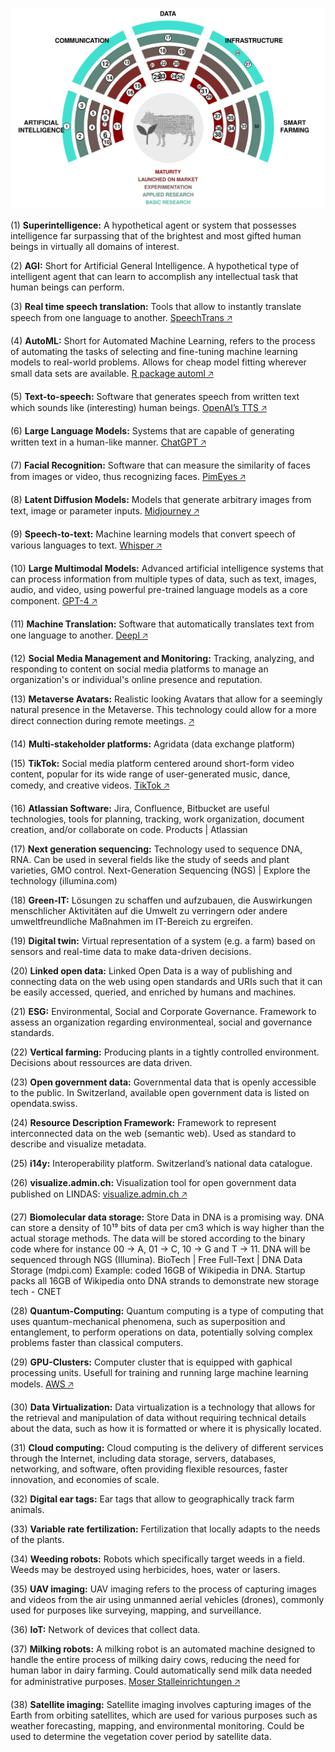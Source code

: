 ![](technology-radar.png)


(1) **Superintelligence:** A hypothetical agent or system that possesses intelligence far surpassing that of the brightest and most gifted human beings in virtually all domains of interest. 

(2) **AGI:** Short for Artificial General Intelligence. A hypothetical type of intelligent agent that can learn to accomplish any intellectual task that human beings can perform. 

(3) **Real time speech translation:** Tools that allow to instantly translate speech from one language to another.  [SpeechTrans 🡥](https://speechtrans.com/)

(4) **AutoML:** Short for Automated Machine Learning, refers to the process of automating the tasks of selecting and fine-tuning machine learning models to real-world problems. Allows for cheap model fitting wherever small data sets are available. [R package automl 🡥](https://cran.r-project.org/web/packages/automl/)

(5) **Text-to-speech:** Software that generates speech from written text which sounds like (interesting) human beings.  [OpenAI’s TTS 🡥](https://platform.openai.com/docs/guides/text-to-speech)

(6) **Large Language Models:** Systems that are capable of generating written text in a human-like manner.  [ChatGPT 🡥](https://chat.openai.com/)

(7) **Facial Recognition:** Software that can measure the similarity of faces from images or video, thus recognizing faces.  [PimEyes 🡥](https://pimeyes.com/)

(8) **Latent Diffusion Models:** Models that generate arbitrary images from text, image or parameter inputs.  [Midjourney 🡥](https://www.midjourney.com/)

(9) **Speech-to-text:** Machine learning models that convert speech of various languages to text.  [Whisper 🡥](https://openai.com/research/whisper)

(10) **Large Multimodal Models:** Advanced artificial intelligence systems that can process information from multiple types of data, such as text, images, audio, and video, using powerful pre-trained language models as a core component.  [GPT-4 🡥](https://openai.com/blog/chatgpt-can-now-see-hear-and-speak)

(11) **Machine Translation:** Software that automatically translates text from one language to another.  [Deepl 🡥](https://deepl.com/)

(12) **Social Media Management and Monitoring:** Tracking, analyzing, and responding to content on social media platforms to manage an organization's or individual's online presence and reputation. 

(13) **Metaverse Avatars:** Realistic looking Avatars that allow for a seemingly natural presence in the Metaverse. This technology could allow for a more direct connection during remote meetings. [ 🡥](https://www.youtube.com/watch?v=MVYrJJNdrEg)

(14) **Multi-stakeholder platforms:** Agridata (data exchange platform) 

(15) **TikTok:** Social media platform centered around short-form video content, popular for its wide range of user-generated music, dance, comedy, and creative videos.  [TikTok 🡥](https://www.tiktok.com/)

(16) **Atlassian Software:** Jira, Confluence, Bitbucket are useful technologies, tools for planning, tracking, work organization, document creation, and/or collaborate on code. Products | Atlassian 

(17) **Next generation sequencing:** Technology used to sequence DNA, RNA. Can be used in several fields like the study of seeds and plant varieties, GMO control. Next-Generation Sequencing (NGS) | Explore the technology (illumina.com) 

(18) **Green-IT:** Lösungen zu schaffen und aufzubauen, die Auswirkungen menschlicher Aktivitäten auf die Umwelt zu verringern oder andere umweltfreundliche Maßnahmen im IT-Bereich zu ergreifen. 

(19) **Digital twin:** Virtual representation of a system (e.g. a farm) based on sensors and real-time data to make data-driven decisions. 

(20) **Linked open data:** Linked Open Data is a way of publishing and connecting data on the web using open standards and URIs such that it can be easily accessed, queried, and enriched by humans and machines. 

(21) **ESG:** Environmental, Social and Corporate Governance. Framework to assess an organization regarding environmenteal, social and governance standards. 

(22) **Vertical farming:** Producing plants in a tightly controlled environment. Decisions about ressources are data driven. 

(23) **Open government data:** Governmental data that is openly accessible to the public. In Switzerland, available open government data is listed on opendata.swiss. 

(24) **Resource Description Framework:** Framework to represent interconnected data on the web (semantic web). Used as standard to describe and visualize metadata. 

(25) **i14y:** Interoperability platform. Switzerland’s national data catalogue. 

(26) **visualize.admin.ch:** Visualization tool for open government data published on LINDAS:  [visualize.admin.ch 🡥](https://www.visualize.admin.ch)

(27) **Biomolecular data storage:** Store Data in DNA is a promising way. DNA can store a density of 10¹⁹ bits of data per cm3 which is way higher than the actual storage methods. The data will be stored according to the binary code where for instance 00 -> A, 01 -> C, 10 -> G and T -> 11. DNA will be sequenced through NGS (Illumina). BioTech | Free Full-Text | DNA Data Storage (mdpi.com) Example: coded 16GB of Wikipedia in DNA. Startup packs all 16GB of Wikipedia onto DNA strands to demonstrate new storage tech - CNET 

(28) **Quantum-Computing:** Quantum computing is a type of computing that uses quantum-mechanical phenomena, such as superposition and entanglement, to perform operations on data, potentially solving complex problems faster than classical computers. 

(29) **GPU-Clusters:** Computer cluster that is equipped with gaphical processing units. Usefull for training and running large machine learning models.  [AWS 🡥](https://aws.amazon.com/nvidia/)

(30) **Data Virtualization:** Data virtualization is a technology that allows for the retrieval and manipulation of data without requiring technical details about the data, such as how it is formatted or where it is physically located. 

(31) **Cloud computing:** Cloud computing is the delivery of different services through the Internet, including data storage, servers, databases, networking, and software, often providing flexible resources, faster innovation, and economies of scale. 

(32) **Digital ear tags:** Ear tags that allow to geographically track farm animals. 

(33) **Variable rate fertilization:** Fertilization that locally adapts to the needs of the plants. 

(34) **Weeding robots:** Robots which specifically target weeds in a field. Weeds may be destroyed using herbicides, hoes, water or lasers. 

(35) **UAV imaging:** UAV imaging refers to the process of capturing images and videos from the air using unmanned aerial vehicles (drones), commonly used for purposes like surveying, mapping, and surveillance. 

(36) **IoT:** Network of devices that collect data. 

(37) **Milking robots:** A milking robot is an automated machine designed to handle the entire process of milking dairy cows, reducing the need for human labor in dairy farming. Could automatically send milk data needed for administrative purposes. [Moser Stalleinrichtungen 🡥](http://www.moser-stalleinrichtungen.ch)

(38) **Satellite imaging:** Satellite imaging involves capturing images of the Earth from orbiting satellites, which are used for various purposes such as weather forecasting, mapping, and environmental monitoring. Could be used to determine the vegetation cover period by satellite data.